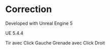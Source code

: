 # Correction

Developed with Unreal Engine 5

UE 5.4.4

Tir avec Click Gauche
Grenade avec Click Droit
